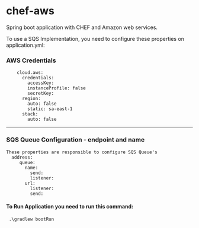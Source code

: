 # chef-aws
Spring boot application with CHEF and Amazon web services.

To use a SQS Implementation, you need to configure these properties on application.yml:


### AWS Credentials

        cloud.aws: 
          credentials: 
            accessKey: 
            instanceProfile: false
            secretKey: 
          region: 
            auto: false
            static: sa-east-1
          stack: 
            auto: false

------------------------------------------------------------------------------

### SQS Queue Configuration - endpoint and name
    These properties are responsible to configure SQS Queue's     
      address:
         queue: 
           name:
             send: 
             listener: 
           url:
             listener: 
             send: 
  

 #### To Run Application you need to run this command:
 
     .\gradlew bootRun

